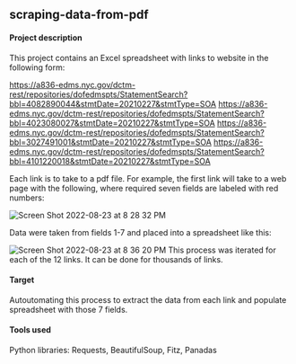 ## scraping-data-from-pdf

#### Project description

This project contains an Excel spreadsheet with links to website in the following form:

https://a836-edms.nyc.gov/dctm-rest/repositories/dofedmspts/StatementSearch?bbl=4082890044&stmtDate=20210227&stmtType=SOA
https://a836-edms.nyc.gov/dctm-rest/repositories/dofedmspts/StatementSearch?bbl=4023080027&stmtDate=20210227&stmtType=SOA
https://a836-edms.nyc.gov/dctm-rest/repositories/dofedmspts/StatementSearch?bbl=3027491001&stmtDate=20210227&stmtType=SOA
https://a836-edms.nyc.gov/dctm-rest/repositories/dofedmspts/StatementSearch?bbl=4101220018&stmtDate=20210227&stmtType=SOA

Each link is to take to a pdf file. For example, the first link will take to a web page with the following, where required seven fields are labeled with red numbers:

![Screen Shot 2022-08-23 at 8 28 32 PM](https://user-images.githubusercontent.com/111883695/186184963-f4313c85-7cd5-4303-9a9a-6c860271b9a3.png)

Data were taken from fields 1-7 and placed into a spreadsheet like this:

![Screen Shot 2022-08-23 at 8 36 20 PM](https://user-images.githubusercontent.com/111883695/186186542-df32aec3-6571-4fd9-9036-a290e887ef31.png)
This process was iterated for each of the 12 links. It can be done for thousands of links.

#### Target
Autoutomating this process to extract the data from each link and populate spreadsheet with those 7 fields.

#### Tools used
Python libraries: Requests, BeautifulSoup, Fitz, Panadas
